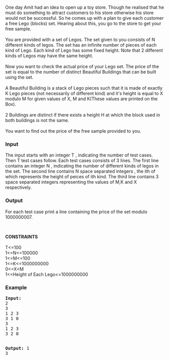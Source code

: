 <p>One day Amit had an idea to open up a toy store. Though he realised that he must do something to attract customers to his store otherwise his store would not be successful. So he comes up with a plan to give each customer a free Lego (blocks) set. Hearing about this, you go to the store to get your free sample. <br><br>You are provided with a set of Legos. The set given to you consists of N different kinds of legos. The set has an infinite number of pieces of each kind of Lego. Each kind of Lego has some fixed height. Note that 2 different kinds of Legos may have the same height.<br><br>Now you want to check the actual price of your Lego set. The price of the set is equal to the number of distinct Beautiful Buildings that can be built using the set.<br><br>A Beautiful Building is a stack of Lego pieces such that it is made of exactly K Lego pieces (not necessarily of different kind) and it's height is equal to X modulo M for given values of X, M and K(These values are printed on the Box).<br><br>2 Buildings are distinct if there exists a height H at which the block used in both buildings is not the same.<br><br>You want to find out the price of the free sample provided to you.</p>
<h3>Input</h3>
<p>The input starts with an integer T , indicating the number of test cases. Then T test cases follow. Each test cases consists of 3 lines. The first line contains an integer N , indicating the number of different kinds of legos in the set. The second line contains N space separated integers , the ith of which represents the height of peices of ith kind. The third line contains 3 space separated integers representing the values of M,K and X respectively.</p>
<h3>Output</h3>
<p>For each test case print a line containing the price of the set modulo 1000000007.</p>
<p>&nbsp;</p>
<p><strong>CONSTRAINTS</strong><br><br>T&lt;=100<br>1&lt;=N&lt;=100000<br>1&lt;=M&lt;=100<br>1&lt;=K&lt;=1000000000<br>0&lt;=X&lt;M<br>1&lt;=Height of Each Lego&lt;=1000000000</p>
<h3>Example</h3>
<pre><strong>Input:</strong><br>2<br>3<br>1 2 3<br>3 1 0<br>3<br>1 2 3<br>3 2 0

<strong>Output:</strong>
1<br>3 <br></pre>